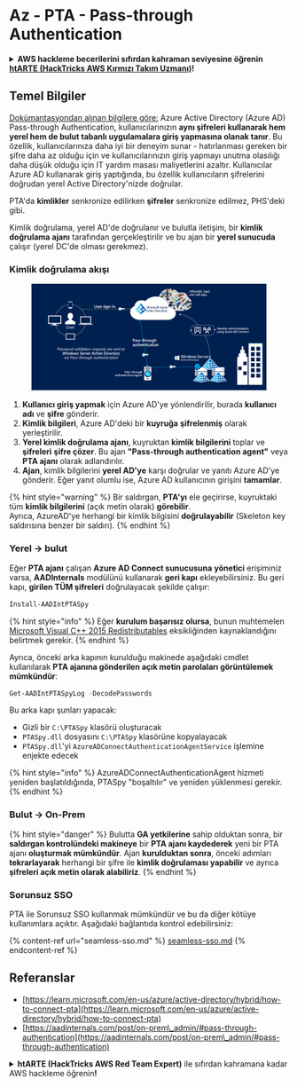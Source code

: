 # Az - PTA - Pass-through Authentication

<details>

<summary><strong>AWS hackleme becerilerini sıfırdan kahraman seviyesine öğrenin</strong> <a href="https://training.hacktricks.xyz/courses/arte"><strong>htARTE (HackTricks AWS Kırmızı Takım Uzmanı)</strong></a><strong>!</strong></summary>

HackTricks'ı desteklemenin diğer yolları:

* Şirketinizi HackTricks'te **reklamınızı görmek** veya **HackTricks'i PDF olarak indirmek** için [**ABONELİK PLANLARI**](https://github.com/sponsors/carlospolop)'na göz atın!
* [**Resmi PEASS & HackTricks ürünlerini**](https://peass.creator-spring.com) edinin
* [**The PEASS Ailesi'ni**](https://opensea.io/collection/the-peass-family) keşfedin, özel [**NFT'lerimizden**](https://opensea.io/collection/the-peass-family) oluşan koleksiyonumuz
* 💬 [**Discord grubuna**](https://discord.gg/hRep4RUj7f) veya [**telegram grubuna**](https://t.me/peass) **katılın** veya bizi **Twitter** 🐦 [**@hacktricks_live**](https://twitter.com/hacktricks_live)**'da** takip edin.
* **Hacking hilelerinizi** [**HackTricks**](https://github.com/carlospolop/hacktricks) ve [**HackTricks Cloud**](https://github.com/carlospolop/hacktricks-cloud) github reposuna **PR göndererek** paylaşın.

</details>

## Temel Bilgiler

[Dokümantasyondan alınan bilgilere göre:](https://learn.microsoft.com/en-us/entra/identity/hybrid/connect/how-to-connect-pta) Azure Active Directory (Azure AD) Pass-through Authentication, kullanıcılarınızın **aynı şifreleri kullanarak hem yerel hem de bulut tabanlı uygulamalara giriş yapmasına olanak tanır**. Bu özellik, kullanıcılarınıza daha iyi bir deneyim sunar - hatırlanması gereken bir şifre daha az olduğu için ve kullanıcılarınızın giriş yapmayı unutma olasılığı daha düşük olduğu için IT yardım masası maliyetlerini azaltır. Kullanıcılar Azure AD kullanarak giriş yaptığında, bu özellik kullanıcıların şifrelerini doğrudan yerel Active Directory'nizde doğrular.

PTA'da **kimlikler** senkronize edilirken **şifreler** senkronize edilmez, PHS'deki gibi.

Kimlik doğrulama, yerel AD'de doğrulanır ve bulutla iletişim, bir **kimlik doğrulama ajanı** tarafından gerçekleştirilir ve bu ajan bir **yerel sunucuda** çalışır (yerel DC'de olması gerekmez).

### Kimlik doğrulama akışı

<figure><img src="../../../../.gitbook/assets/image (4) (2) (1).png" alt=""><figcaption></figcaption></figure>

1. **Kullanıcı giriş yapmak** için Azure AD'ye yönlendirilir, burada **kullanıcı adı** ve **şifre** gönderir.
2. **Kimlik bilgileri**, Azure AD'deki bir **kuyruğa** **şifrelenmiş** olarak yerleştirilir.
3. **Yerel kimlik doğrulama ajanı**, kuyruktan **kimlik bilgilerini** toplar ve **şifreleri** **şifre çözer**. Bu ajan **"Pass-through authentication agent"** veya **PTA ajanı** olarak adlandırılır.
4. **Ajan**, kimlik bilgilerini **yerel AD'ye** karşı doğrular ve yanıtı Azure AD'ye gönderir. Eğer yanıt olumlu ise, Azure AD kullanıcının girişini **tamamlar**.

{% hint style="warning" %}
Bir saldırgan, **PTA'yı** ele geçirirse, kuyruktaki tüm **kimlik bilgilerini** (açık metin olarak) **görebilir**.\
Ayrıca, AzureAD'ye herhangi bir kimlik bilgisini **doğrulayabilir** (Skeleton key saldırısına benzer bir saldırı).
{% endhint %}

### Yerel -> bulut

Eğer **PTA ajanı** çalışan **Azure AD Connect sunucusuna** **yönetici** erişiminiz varsa, **AADInternals** modülünü kullanarak **geri kapı** ekleyebilirsiniz. Bu geri kapı, **girilen TÜM şifreleri** doğrulayacak şekilde çalışır:
```powershell
Install-AADIntPTASpy
```
{% hint style="info" %}
Eğer **kurulum başarısız olursa**, bunun muhtemelen [Microsoft Visual C++ 2015 Redistributables](https://download.microsoft.com/download/6/A/A/6AA4EDFF-645B-48C5-81CC-ED5963AEAD48/vc\_redist.x64.exe) eksikliğinden kaynaklandığını belirtmek gerekir.
{% endhint %}

Ayrıca, önceki arka kapının kurulduğu makinede aşağıdaki cmdlet kullanılarak **PTA ajanına gönderilen açık metin parolaları görüntülemek mümkündür**:
```powershell
Get-AADIntPTASpyLog -DecodePasswords
```
Bu arka kapı şunları yapacak:

* Gizli bir `C:\PTASpy` klasörü oluşturacak
* `PTASpy.dll` dosyasını `C:\PTASpy` klasörüne kopyalayacak
* `PTASpy.dll`'yi `AzureADConnectAuthenticationAgentService` işlemine enjekte edecek

{% hint style="info" %}
AzureADConnectAuthenticationAgent hizmeti yeniden başlatıldığında, PTASpy "boşaltılır" ve yeniden yüklenmesi gerekir.
{% endhint %}

### Bulut -> On-Prem

{% hint style="danger" %}
Bulutta **GA yetkilerine** sahip olduktan sonra, bir **saldırgan kontrolündeki makineye** bir **PTA ajanı kaydederek** yeni bir PTA ajanı **oluşturmak mümkündür**. Ajan **kurulduktan sonra**, önceki adımları **tekrarlayarak** herhangi bir şifre ile **kimlik doğrulaması yapabilir** ve ayrıca **şifreleri açık metin olarak alabiliriz**.
{% endhint %}

### Sorunsuz SSO

PTA ile Sorunsuz SSO kullanmak mümkündür ve bu da diğer kötüye kullanımlara açıktır. Aşağıdaki bağlantıda kontrol edebilirsiniz:

{% content-ref url="seamless-sso.md" %}
[seamless-sso.md](seamless-sso.md)
{% endcontent-ref %}

## Referanslar

* [https://learn.microsoft.com/en-us/azure/active-directory/hybrid/how-to-connect-pta](https://learn.microsoft.com/en-us/azure/active-directory/hybrid/how-to-connect-pta)
* [https://aadinternals.com/post/on-prem\_admin/#pass-through-authentication](https://aadinternals.com/post/on-prem\_admin/#pass-through-authentication)

<details>

<summary><strong>htARTE (HackTricks AWS Red Team Expert)</strong> ile sıfırdan kahramana kadar AWS hackleme öğrenin<strong>!</strong></summary>

HackTricks'i desteklemenin diğer yolları:

* Şirketinizi HackTricks'te **reklamınızı görmek** veya HackTricks'i **PDF olarak indirmek** için [**ABONELİK PLANLARINI**](https://github.com/sponsors/carlospolop) kontrol edin!
* [**Resmi PEASS & HackTricks ürünlerini**](https://peass.creator-spring.com) edinin
* Özel [**NFT'lerden**](https://opensea.io/collection/the-peass-family) oluşan koleksiyonumuz olan [**The PEASS Family**](https://opensea.io/collection/the-peass-family)'yi keşfedin
* 💬 [**Discord grubuna**](https://discord.gg/hRep4RUj7f) veya [**telegram grubuna**](https://t.me/peass) **katılın** veya bizi **Twitter** 🐦 [**@hacktricks_live**](https://twitter.com/hacktricks_live)**'da takip edin**.
* **Hacking hilelerinizi** [**HackTricks**](https://github.com/carlospolop/hacktricks) ve [**HackTricks Cloud**](https://github.com/carlospolop/hacktricks-cloud) github reposuna **PR göndererek paylaşın**.

</details>
